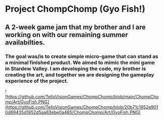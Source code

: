 # Project ChompChomp (Gyo Fish!)

## A 2-week game jam that my brother and I are working on with our remaining summer availabilties. 

### The goal was/is to create simple micro-game that can stand as a minimal finished product. We aimed to mimic the mini game in Stardew Valley. I am developing the code, my brother is creating the art, and together we are designing the gameplay experience of the project.

![https://github.com/TelloVisionGames/ChompChomp/blob/main/ChompChomp/Art/GyoFish.PNG](https://github.com/TelloVisionGames/ChompChomp/blob/20b71c1952e9010d69435d1952d5aa63ebe0a465/ChompChomp/Art/GyoFish.PNG)
